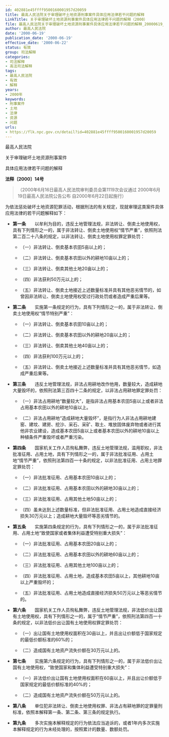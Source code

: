 ```yaml
---
id: 402881e45ffff9500160001957d20059
title: 最高人民法院关于审理破坏土地资源刑事案件具体应用法律若干问题的解释
LinkTitle: 关于审理破坏土地资源刑事案件具体应用法律若干问题的解释（2000）
file: 最高人民法院关于审理破坏土地资源刑事案件具体应用法律若干问题的解释_20000619_402881e45ffff9500160001957d20059.docx
author: 最高人民法院
date: '2000-06-19'
publication_date: '2000-06-19'
effective_date: '2000-06-22'
status: 有效
group: 司法解释
categories:
- 司法解释
- 高法司法解释
tags:
- 最高人民法院
- 有效
- 解释
years:
- 2000年
keywords:
- 刑事案件
- 土地
- 法律
- 资源
- 问题
urls:
- https://flk.npc.gov.cn/detail?id=402881e45ffff9500160001957d20059
---
```


最高人民法院

关于审理破坏土地资源刑事案件

具体应用法律若干问题的解释

**法释〔2000〕14号**

> （2000年6月16日最高人民法院审判委员会第1119次会议通过 2000年6月19日最高人民法院公告公布 自2000年6月22日起施行）

为依法惩处破坏土地资源犯罪活动，根据刑法的有关规定，现就审理这类案件具体应用法律的若干问题解释如下：

- **第一条**　　以牟利为目的，违反土地管理法规，非法转让、倒卖土地使用权，具有下列情形之一的，属于非法转让、倒卖土地使用权“情节严重”，依照刑法第二百二十八条的规定，以非法转让、倒卖土地使用权罪定罪处罚：

  - （一）非法转让、倒卖基本农田5亩以上的；

  - （二）非法转让、倒卖基本农田以外的耕地10亩以上的；

  - （三）非法转让、倒卖其他土地20亩以上的；

  - （四）非法获利50万元以上的；

  - （五）非法转让、倒卖土地接近上述数量标准并具有其他恶劣情节的，如曾因非法转让、倒卖土地使用权受过行政处罚或者造成严重后果等。

- **第二条**　　实施第一条规定的行为，具有下列情形之一的，属于非法转让、倒卖土地使用权“情节特别严重”：

  - （一）非法转让、倒卖基本农田10亩以上的；

  - （二）非法转让、倒卖基本农田以外的耕地20亩以上的；

  - （三）非法转让、倒卖其他土地40亩以上的；

  - （四）非法获利100万元以上的；

  - （五）非法转让、倒卖土地接近上述数量标准并具有其他恶劣情节，如造成严重后果等。

- **第三条**　　违反土地管理法规，非法占用耕地改作他用，数量较大，造成耕地大量毁坏的，依照刑法第三百四十二条的规定，以非法占用耕地罪定罪处罚：

  - （一）非法占用耕地“数量较大”，是指非法占用基本农田5亩以上或者非法占用基本农田以外的耕地10亩以上。

  - （二）非法占用耕地“造成耕地大量毁坏”，是指行为人非法占用耕地建窑、建坟、建房、挖沙、采石、采矿、取土、堆放固体废弃物或者进行其他非农业建设，造成基本农田5亩以上或者基本农田以外的耕地10亩以上种植条件严重毁坏或者严重污染。

- **第四条**　　国家机关工作人员徇私舞弊，违反土地管理法规，滥用职权，非法批准征用、占用土地，具有下列情形之一的，属于非法批准征用、占用土地“情节严重”，依照刑法第四百一十条的规定，以非法批准征用、占用土地罪定罪处罚：

  - （一）非法批准征用、占用基本农田10亩以上的；

  - （二）非法批准征用、占用基本农田以外的耕地30亩以上的；

  - （三）非法批准征用、占用其他土地50亩以上的；

  - （四）虽未达到上述数量标准，但非法批准征用、占用土地造成直接经济损失30万元以上；造成耕地大量毁坏等恶劣情节的。

- **第五条**　　实施第四条规定的行为，具有下列情形之一的，属于非法批准征用、占用土地“致使国家或者集体利益遭受特别重大损失”：

  - （一）非法批准征用、占用基本农田20亩以上的；

  - （二）非法批准征用、占用基本农田以外的耕地60亩以上的；

  - （三）非法批准征用、占用其他土地100亩以上的；

  - （四）非法批准征用、占用土地，造成基本农田5亩以上，其他耕地10亩以上严重毁坏的；

  - （五）非法批准征用、占用土地造成直接经济损失50万元以上等恶劣情节的。

- **第六条**　　国家机关工作人员徇私舞弊，违反土地管理法规，非法低价出让国有土地使用权，具有下列情形之一的，属于“情节严重”，依照刑法第四百一十条的规定，以非法低价出让国有土地使用权罪定罪处罚：

  - （一）出让国有土地使用权面积在30亩以上，并且出让价额低于国家规定的最低价额标准的60%的；

  - （二）造成国有土地资产流失价额在30万元以上的。

- **第七条**　　实施第六条规定的行为，具有下列情形之一的，属于非法低价出让国有土地使用权，“致使国家和集体利益遭受特别重大损失”：

  - （一）非法低价出让国有土地使用权面积在60亩以上，并且出让价额低于国家规定的最低价额标准的40%的；

  - （二）造成国有土地资产流失价额在50万元以上的。

- **第八条**　　单位犯非法转让、倒卖土地使用权罪、非法占有耕地罪的定罪量刑标准，依照本解释第一条、第二条、第三条的规定执行。

- **第九条**　　多次实施本解释规定的行为依法应当追诉的，或者1年内多次实施本解释规定的行为未经处理的，按照累计的数量、数额处罚。
